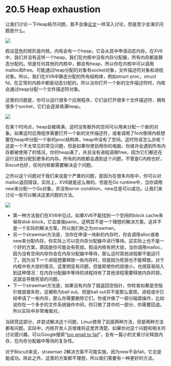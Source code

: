 # 20.5 Heap exhaustion

让我们讨论一下Heap耗尽问题，我不会像[论文](https://pdos.csail.mit.edu/6.828/2020/readings/biscuit.pdf)一样深入讨论，但是至少会演示问题是什么。

![](http://cdn.oyjy.top/copydir/2021-06-08-12:17:15--1167979346566139642)

假设蓝色的矩形是内核，内核会有一个heap，它会从其中申请动态内存。在XV6中，我们并没有这样一个heap，我们在内核中没有内存分配器，所有内存都是静态分配的。但是任何其他的内核中，都会有heap，所以你在内核中可以调用malloc和free。可能通过heap分配的对象有socket对象，文件描述符对象和进程对象。所以，我们在XV6中静态分配的所有结构体，例如struct proc，struct fd，在正常的内核中都是动态分配的。所以当你打开一个新的文件描述符时，内核会通过heap分配一个文件描述符对象。

这里的问题是，你可以运行很多个应用程序，它们会打开很多个文件描述符，拥有很多个socket，它们会逐渐填满heap。

![](http://cdn.oyjy.top/copydir/2021-06-08-12:17:15-5813658322885147849)

在某个时间点，heap会被填满，这时没有额外的空间可以用来分配一个新的对象。如果这时应用程序需要打开一个新的文件描述符，或者调用了fork使得内核想要在heap中分配一个新的proc结构体，heap中没有了空间。这时你该怎么办呢？这是一个不太常见的常见问题，但是如果你使劲用你的电脑，你或许会遇到所有内存都被使用了的情况，你的heap满了，并且没有进程调用free，因为它们都还在运行且想分配到更多的内存。所有的内核都会遇到这个问题，不管是C内核也好，Biscuit也好，任何内核都需要解决这个问题。

之所以这个问题对于我们来说是个严重的问题，是因为在很多内核中，你可以对malloc返回错误，实际上，XV6就是这么做的。但是在Go runtime中，当你调用new来分配一个Go对象，并没有error condition，new总是可以成功。让我们来讨论一些可以解决这里问题的方法。

![](http://cdn.oyjy.top/copydir/2021-06-08-12:17:15--7643117115415587478)

* 第一种方法我们在XV6中见过。如果XV6不能找到一个空闲的block cache来保存disk block，它会直接panic。这明显不是一个理想的解决方案。这并不是一个实际的解决方案，所以我们称之为strawman。
* 另一个strawman方法是，当你在申请一块新的内存时，你会调用alloc或者new来分配内存，你实际上可以在内存分配器中进行等待。这实际上也不是一个好的方案，原因是你可能会有死锁。假设内核有把大锁，当你调用malloc，因为没有空闲内存你会在内存分配器中等待，那么这时其他进程都不能运行了。因为当下一个进程想要释放一些内存时，但是因为死锁也不能释放。对于内核中有大锁的情况，这里明显有问题，但是即使你的锁很小，也很容易陷入到这种情况：在内存分配器中等待的进程持有了其他进程需要释放内存的锁，这就会导致死锁的问题。
* 下一个strawman方法是，如果没有内存了就返回空指针，你检查如果是空指针就直接失败，这被称为bail out。但是bail out并不是那么直观，进程或许已经申请了一些内存，那么你需要删除它们，你或许做了一部分磁盘操作，比如说你在一个多步的文件系统操作中间，你只做了其中的一部分，你需要回退。所以实际中非常难做对。

当研究这部分，并尝试解决这个问题，Linux使用了前面两种方法，但是两种方法都有问题。实际中，内核开发人员很难将这里弄清楚。如果你对这个问题和相关的讨论感兴趣，可以Google搜索“[too small to fail](https://lwn.net/Articles/627419/)”，会有一篇小的文章讨论释放内存，在内存分配器中等待的复杂性。

对于Biscuit来说，strawman 2解决方案不可能实施，因为new不会fail，它总是能成功。除此之外，这里的方案都不理想，所以我们需要有一种更好的方法。


